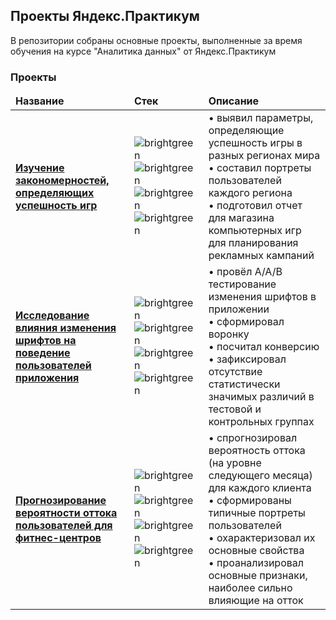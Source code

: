 ## Проекты Яндекс.Практикум

В репозитории собраны основные проекты, выполненные за время обучения на курсе "Аналитика данных" от Яндекс.Практикум  

### Проекты

<table width=100%>
  <thead align="left">
    <tr border: none;>
      <td><b>Название</b></td>
      <td><b>Стек</b></td>
      <td><b>Описание</b></td>
    </tr>
  </thead>
  <tbody>
    <tr>
      <td><a href="https://github.com/fobos-mk/educational-projects/tree/main/patterns-of-a-successful-game"><b>Изучение закономерностей, определяющих успешность игр</b></a></td>
      <td>
        <img alt="brightgreen" src="https://img.shields.io/badge/python-4078c0">
        <img alt="brightgreen" src="https://img.shields.io/badge/pandas-4078c0">
        <img alt="brightgreen" src="https://img.shields.io/badge/numpy-4078c0">
        <img alt="brightgreen" src="https://img.shields.io/badge/plotly-4078c0">
      </td>
      <td>
        •&nbsp;выявил параметры, определяющие успешность игры в разных регионах мира<br>
        •&nbsp;составил портреты пользователей каждого региона<br>
        •&nbsp;подготовил отчет для магазина компьютерных игр для планирования рекламных кампаний
      </td>
    </tr>
        <tr>
      <td><a href="https://github.com/fobos-mk/educational-projects/tree/main/app-fonts"><b>Исследование влияния изменения шрифтов на поведение пользователей приложения</b></a></td>
      <td>
        <img alt="brightgreen" src="https://img.shields.io/badge/python-4078c0">
        <img alt="brightgreen" src="https://img.shields.io/badge/pandas-4078c0">
        <img alt="brightgreen" src="https://img.shields.io/badge/scipy-4078c0">
        <img alt="brightgreen" src="https://img.shields.io/badge/plotly-4078c0">
      <td>
        •&nbsp;провёл A/A/B тестирование изменения шрифтов в приложении<br>
        •&nbsp;сформировал воронку<br>
        •&nbsp;посчитал конверсию<br>
        •&nbsp;зафиксировал отсутствие статистически значимых различий в тестовой и контрольных группах
      </td>
    </tr>
    <td><a href="https://github.com/fobos-mk/educational-projects/tree/main/fitnes-analysis"><b>Прогнозирование вероятности оттока пользователей для фитнес-центров</b></a></td>
      <td>
        <img alt="brightgreen" src="https://img.shields.io/badge/python-4078c0">
        <img alt="brightgreen" src="https://img.shields.io/badge/pandas-4078c0">
        <img alt="brightgreen" src="https://img.shields.io/badge/scikit_learn-4078c0">
        <img alt="brightgreen" src="https://img.shields.io/badge/seaborn-4078c0">
      <td>
        •&nbsp;спрогнозировал вероятность оттока (на уровне следующего месяца) для каждого клиента<br>
        •&nbsp;сформированы типичные портреты пользователей<br>
        •&nbsp;охарактеризовал их основные свойства<br>
        •&nbsp;проанализировал основные признаки, наиболее сильно влияющие на отток
      </td>
    </tr>
  </tbody>
</table>
